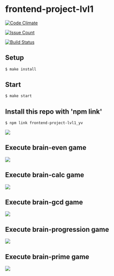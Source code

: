 # frontend-project-lvl1

[![Code Climate](https://codeclimate.com/github/yavictor/frontend-project-lvl1/badges/gpa.svg)](https://codeclimate.com/github/yavictor/frontend-project-lvl1)

[![Issue Count](https://codeclimate.com/github/yavictor/frontend-project-lvl1/badges/issue_count.svg)](https://codeclimate.com/github/yavictor/frontend-project-lvl1)

[![Build Status](https://travis-ci.org/yavictor/frontend-project-lvl1.svg?branch=master)](https://travis-ci.org/yavictor/frontend-project-lvl1)

## Setup

```sh
$ make install
```

## Start

```sh
$ make start
```

## Install this repo with 'npm link'

```sh
$ npm link frontend-project-lvl1_yv 
```
<a href="https://asciinema.org/a/zymgFOG3UEK4eZGL9ZWHtw32j" target="_blank"><img src="https://asciinema.org/a/zymgFOG3UEK4eZGL9ZWHtw32j.svg" /></a>

## Execute brain-even game

<a href="https://asciinema.org/a/VJtzyf57E2OD86svKSEHcvzGQ" target="_blank"><img src="https://asciinema.org/a/VJtzyf57E2OD86svKSEHcvzGQ.svg" /></a>

## Execute brain-calc game

<a href="https://asciinema.org/a/lOXjmtDJzjJ9VW4fq5I3VJSa8" target="_blank"><img src="https://asciinema.org/a/lOXjmtDJzjJ9VW4fq5I3VJSa8.svg" /></a>

## Execute brain-gcd game

<a href="https://asciinema.org/a/lfMBecldB1tJm14AuiSOuHja2" target="_blank"><img src="https://asciinema.org/a/lfMBecldB1tJm14AuiSOuHja2.svg" /></a>

## Execute brain-progression game

<a href="https://asciinema.org/a/LQBxsB9gRKXXkWEISlbPYvipn" target="_blank"><img src="https://asciinema.org/a/LQBxsB9gRKXXkWEISlbPYvipn.svg" /></a>

## Execute brain-prime game

<a href="https://asciinema.org/a/7fQH7ioEkuEbbgrdJEPHvQBtZ" target="_blank"><img src="https://asciinema.org/a/7fQH7ioEkuEbbgrdJEPHvQBtZ.svg" /></a>

